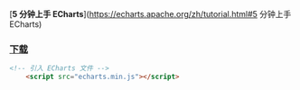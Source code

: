 



[**5 分钟上手 ECharts**](https://echarts.apache.org/zh/tutorial.html#5 分钟上手 ECharts)



### [下载](https://github.com/apache/incubator-echarts/tree/4.3.0/dist)

```html
<!-- 引入 ECharts 文件 -->
    <script src="echarts.min.js"></script>
```



